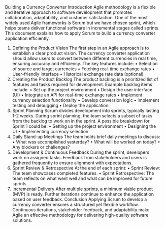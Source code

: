 Building a Currency Converter
Introduction
Agile methodology is a flexible and iterative approach to software development that promotes collaboration, adaptability, and customer satisfaction. One of the most widely used Agile frameworks is Scrum but we have chosen sprint, which helps teams deliver functional software in incremental stages called sprints. This document explains how to apply Scrum to build a currency converter application efficiently.

1. Defining the Product Vision
   The first step in an Agile approach is to establish a clear product vision. The currency converter application should allow users to convert between different currencies in real time, ensuring accuracy and efficiency.
   The key features include:
   • Selection of source and target currencies
   • Fetching real-time exchange rates
   • User-friendly interface
   • Historical exchange rate data (optional)
2. Creating the Product Backlog
   The product backlog is a prioritized list of features and tasks required for development. Example backlog items include:
   • Set up the project environment
   • Design the user interface (UI)
   • Integrate an API for real-time exchange rates
   • Implement currency selection functionality
   • Develop conversion logic
   • Implement testing and debugging
   • Deploy the application
3. Sprint Planning
   Scrum divides development into sprints, typically lasting 1-2 weeks. During sprint planning, the team selects a subset of tasks from the backlog to work on in the sprint. A possible breakdown for Sprint 1 could be:
   • Setting up the project environment
   • Designing the UI
   • Implementing currency selection
4. Daily Stand-up Meetings
   The team holds brief daily meetings to discuss:
   • What was accomplished yesterday?
   • What will be worked on today?
   • Any blockers or challenges?
5. Development & Continuous Feedback
   During the sprint, developers work on assigned tasks. Feedback from stakeholders and users is gathered frequently to ensure alignment with expectations.
6. Sprint Review & Retrospective
   At the end of each sprint:
   • Sprint Review: The team showcases completed features.
   • Sprint Retrospective: The team reflects on what went well and what can be improved for future sprints.
7. Incremental Delivery
   After multiple sprints, a minimum viable product (MVP) is ready. Further iterations continue to enhance the application based on user feedback.
   Conclusion
   Applying Scrum to develop a currency converter ensures a structured yet flexible workflow. Continuous iterations, stakeholder feedback, and adaptability make Agile an effective methodology for delivering high-quality software solutions.
